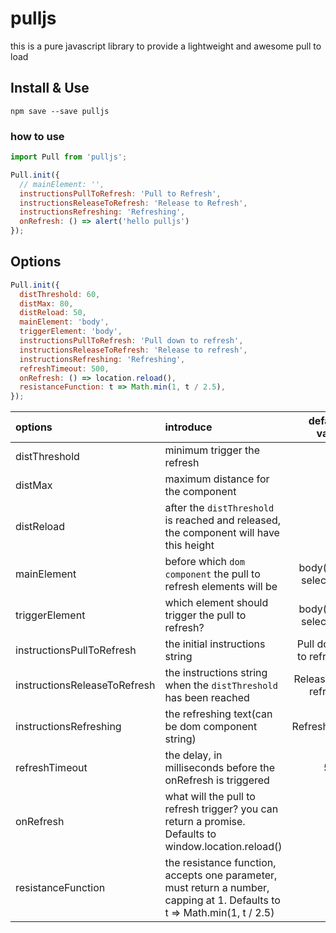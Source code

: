 # pulljs
this is a pure javascript library to provide a lightweight and awesome pull to load

## Install & Use

```shell
npm save --save pulljs
```

### how to use

```js
import Pull from 'pulljs';

Pull.init({
  // mainElement: '',
  instructionsPullToRefresh: 'Pull to Refresh',
  instructionsReleaseToRefresh: 'Release to Refresh',
  instructionsRefreshing: 'Refreshing',
  onRefresh: () => alert('hello pulljs')
});
```

## Options

```js
Pull.init({
  distThreshold: 60,
  distMax: 80,
  distReload: 50,
  mainElement: 'body',
  triggerElement: 'body',
  instructionsPullToRefresh: 'Pull down to refresh',
  instructionsReleaseToRefresh: 'Release to refresh',
  instructionsRefreshing: 'Refreshing',
  refreshTimeout: 500,
  onRefresh: () => location.reload(),
  resistanceFunction: t => Math.min(1, t / 2.5),
});
```

| options | introduce | default value |
|:--------|:----------|--------------:|
|distThreshold|minimum trigger the refresh|60|
|distMax|maximum distance for the component|80|
|distReload|after the `distThreshold` is reached and released, the component will have this height|50|
|mainElement|before which `dom component` the pull to refresh elements will be|body(css selector)|
|triggerElement|which element should trigger the pull to refresh?|body(css selector)|
|instructionsPullToRefresh|the initial instructions string|Pull down to refresh|
|instructionsReleaseToRefresh|the instructions string when the `distThreshold` has been reached|Release to refresh|
|instructionsRefreshing|the refreshing text(can be dom component string)|Refreshing|
|refreshTimeout|the delay, in milliseconds before the onRefresh is triggered|500|
|onRefresh|what will the pull to refresh trigger? you can return a promise. Defaults to window.location.reload()|null|
|resistanceFunction|the resistance function, accepts one parameter, must return a number, capping at 1. Defaults to t => Math.min(1, t / 2.5)|null|
